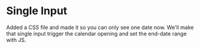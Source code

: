 # Single Input

Added a CSS file and made it so you can only see one date now. We'll make that single input trigger the calendar opening and set the end-date range with JS.